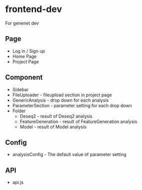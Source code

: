 # frontend-dev
For genenet dev

## Page
- Log in / Sign up
- Home Page
- Project Page

## Component
- Sidebar
- FileUploader - fileupload section in project page
- GenericAnalysis - drop down for each analysis
- ParameterSection - parameter setting for each drop down
- Folder
  - Deseq2 - result of Deseq2 analysis
  - FeatureGeneration - result of FeatureGeneration analysis
  - Model - result of Model analysis

## Config
- analysisConfig - The default value of parameter setting

## API
- api.js 




